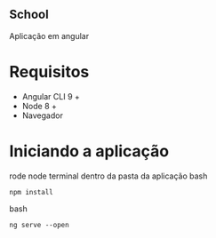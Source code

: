 ## School
Aplicação em angular
# Requisitos
  - Angular CLI 9 +
  - Node 8 +
  - Navegador
# Iniciando a aplicação
rode node terminal dentro da pasta da aplicação
bash
```
npm install
```
bash
```
ng serve --open
```
